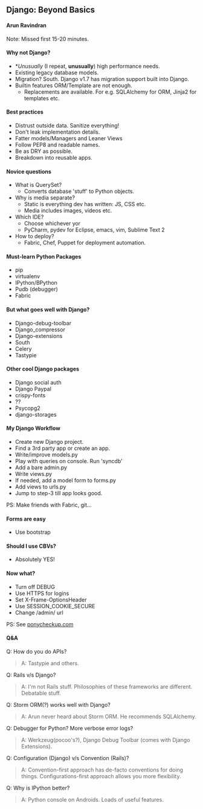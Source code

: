 ## Django: Beyond Basics
#### Arun Ravindran

Note: Missed first 15-20 minutes.

#### Why not Django?
* **Unusually* (I repeat, **unusually**) high performance needs.
* Existing legacy database models.
* Migration? South. Django v1.7 has migration support built into Django.
* Builtin features ORM/Template are not enough.
	* Replacements are available. For e.g. SQLAlchemy for ORM, Jinja2 for templates etc.

#### Best practices
* Distrust outside data. Sanitize everything!
* Don't leak implementation details.
* Fatter models/Managers and Leaner Views
* Follow PEP8 and readable names.
* Be as DRY as possible.
* Breakdown into reusable apps.

#### Novice questions
* What is QuerySet?
	* Converts database 'stuff' to Python objects.
* Why is media separate?
	* Static is everything dev has written: JS, CSS etc.
	* Media includes images, videos etc.
* Which IDE?
	* Choose whichever yor
	* PyCharm, pydev for Eclipse, emacs, vim, Sublime Text 2
* How to deploy?
	* Fabric, Chef, Puppet for deployment automation.

#### Must-learn Python Packages
* pip
* virtualenv
* IPython/BPython
* Pudb (debugger)
* Fabric

#### But what goes well with Django?
* Django-debug-toolbar
* Django_compressor
* Django-extensions
* South
* Celery
* Tastypie

#### Other cool Django packages
* Django social auth
* Django Paypal
* crispy-fonts
* ??
* Psycopg2
* django-storages

#### My Django Workflow
* Create new Django project.
* Find a 3rd party app or create an app.
* Write/improve models.py
* Play with queries on console. Run 'syncdb'
* Add a bare admin.py
* Write views.py
* If needed, add a model form to forms.py
* Add views to urls.py
* Jump to step-3 till app looks good.

PS: Make friends with Fabric, git...

#### Forms are easy
* Use bootstrap

#### Should I use CBVs?
* Absolutely YES!

#### Now what?
* Turn off DEBUG
* Use HTTPS for logins
* Set X-Frame-OptionsHeader
* Use SESSION_COOKIE_SECURE
* Change /admin/ url

PS: See [ponycheckup.com](ponycheckup.com)

#### Q&A
Q: How do you do APIs?
> A: Tastypie and others.

Q: Rails v/s Django?
> A: I'm not Rails stuff. Philosophies of these frameworks are different. Debatable stuff.

Q: Storm ORM(?) works well with Django?
> A: Arun never heard about Storm ORM. He recommends SQLAlchemy.

Q: Debugger for Python? More verbose error logs?
> A: Werkzeug(pocoo's?), Django Debug Toolbar (comes with Django Extensions).

Q: Configuration (Django) v/s Convention (Rails)?
> A: Convention-first approach has de-facto conventions for doing things. Configurations-first approach allows you more flexibility.

Q: Why is IPython better?
> A: Python console on Androids. Loads of useful features.